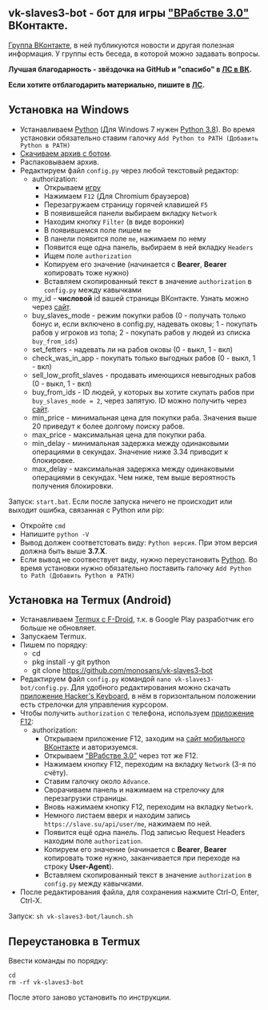 ## **vk-slaves3-bot - бот для игры ["ВРабстве 3.0"](https://vk.com/app7790408) ВКонтакте.**

[Группа ВКонтакте](https://vk.com/club203543653), в ней публикуются новости и другая полезная информация. У группы есть беседа, в которой можно задавать вопросы.

**Лучшая благодарность - звёздочка на GitHub и "спасибо" в [ЛС в ВК](https://vk.com/id607137534).**

**Если хотите отблагодарить материально, пишите в [ЛС](https://vk.com/id607137534).**

## Установка на Windows

- Устанавливаем [Python](https://www.python.org/downloads/windows) (Для Windows 7 нужен [Python 3.8](https://python.org/ftp/python/3.8.8/python-3.8.8.exe)). Во время установки обязательно ставим галочку `Add Python to PATH (Добавить Python в PATH)`
- [Скачиваем архив с ботом](https://github.com/monosans/vk-slaves3-bot/archive/refs/heads/main.zip).
- Распаковываем архив.
- Редактируем файл `config.py` через любой текстовый редактор:
  - authorization:
    - Открываем [игру](https://vk.com/app7790408)
    - Нажимаем `F12` (Для Chromium браузеров)
    - Перезагружаем страницу горячей клавишей `F5`
    - В появившейся панели выбираем вкладку `Network`
    - Находим кнопку `Filter` (в виде воронки)
    - В появившемся поле пишем `me`
    - В панели появится поле `me`, нажимаем по нему
    - Появится еще одна панель, выбираем в ней вкладку `Headers`
    - Ищем поле `authorization`
    - Копируем его значение (начинается c **Bearer**, **Bearer** копировать тоже нужно)
    - Вставляем скопированный текст в значение `authorization` в `config.py` между кавычками
  - my_id - **числовой** id вашей страницы ВКонтакте. Узнать можно через [сайт](https://regvk.com/id).
  - buy_slaves_mode - режим покупки рабов (0 - получать только бонус и, если включено в config.py, надевать оковы; 1 - покупать рабов у игроков из топа; 2 - покупать рабов у людей из списка `buy_from_ids`)
  - set_fetters - надевать ли на рабов оковы (0 - выкл, 1 - вкл)
  - check_was_in_app - покупать только выгодных рабов (0 - выкл, 1 - вкл)
  - sell_low_profit_slaves - продавать имеющихся невыгодных рабов (0 - выкл, 1 - вкл)
  - buy_from_ids - ID людей, у которых вы хотите скупать рабов при `buy_slaves_mode = 2`, через запятую. ID можно получить через [сайт](https://regvk.com/id).
  - min_price - минимальная цена для покупки раба. Значения выше 20 приведут к более долгому поиску рабов.
  - max_price - максимальная цена для покупки раба.
  - min_delay - минимальная задержка между одинаковыми операциями в секундах. Значение ниже 3.34 приводит к блокировке.
  - max_delay - максимальная задержка между одинаковыми операциями в секундах. Чем ниже, тем выше вероятность получения блокировки.

Запуск: `start.bat`. Если после запуска ничего не происходит или выходит ошибка, связанная с Python или pip:

- Откройте `cmd`
- Напишите `python -V`
- Вывод должен соответстовать виду: `Python версия`. При этом версия должна быть выше **3.7.X**.
- Если вывод не соотвествует виду, нужно переустановить [Python](https://www.python.org/downloads/windows). Во время установки нужно обязательно поставить галочку `Add Python to Path (Добавить Python в PATH)`

## Установка на Termux (Android)

- Устанавливаем [Termux с F-Droid](https://f-droid.org/repo/com.termux_108.apk), т.к. в Google Play разработчик его больше не обновляет.
- Запускаем Termux.
- Пишем по порядку:
  - cd
  - pkg install -y git python
  - git clone https://github.com/monosans/vk-slaves3-bot
- Редактируем файл `config.py` командой `nano vk-slaves3-bot/config.py`. Для удобного редактирования можно скачать [приложение Hacker's Keyboard](https://play.google.com/store/apps/details?id=org.pocketworkstation.pckeyboard), в нём в горизонтальном положении есть стрелочки для управления курсором.
- Чтобы получить `authorization` с телефона, используем [приложение F12](https://play.google.com/store/apps/details?id=com.asfmapps.f12):
  - authorization:
    - Открываем приложение F12, заходим на [сайт мобильного ВКонтакте](https://m.vk.com) и авторизуемся.
    - Открываем ["ВРабстве 3.0"](https://m.vk.com/app7790408) через тот же F12.
    - Нажимаем кнопку F12, переходим на вкладку `Network` (3-я по счёту).
    - Ставим галочку около `Advance`.
    - Сворачиваем панель и нажимаем на стрелочку для перезагрузки страницы.
    - Вновь нажимаем кнопку F12, переходим на вкладку `Network`.
    - Немного листаем вверх и находим запись `https://slave.su/api/user/me`, нажимаем по ней.
    - Появится ещё одна панель. Под записью Request Headers находим поле `authorization`.
    - Копируем его значение (начинается c **Bearer**, **Bearer** копировать тоже нужно, заканчивается при переходе на строку **User-Agent**).
    - Вставляем скопированный текст в значение `authorization` в `config.py` между кавычками.
- После редактирования файла, для сохранения нажмите Ctrl-O, Enter, Ctrl-X.

Запуск: `sh vk-slaves3-bot/launch.sh`

## Переустановка в Termux

Ввести команды по порядку:

```
cd
rm -rf vk-slaves3-bot
```

После этого заново установить по инструкции.
